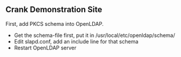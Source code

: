## Crank Demonstration Site ##

First, add PKCS schema into OpenLDAP.
 - Get the schema-file first, put it in /usr/local/etc/openldap/schema/
 - Edit slapd.conf, add an include line for that schema
 - Restart OpenLDAP server


